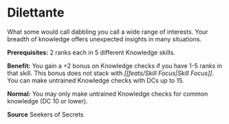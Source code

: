 ﻿---
cssclass: [feats]

---
# Dilettante

What some would call dabbling you call a wide range of interests. Your breadth of knowledge offers unexpected insights in many situations.

**Prerequisites:** 2 ranks each in 5 different Knowledge skills.

**Benefit:** You gain a +2 bonus on Knowledge checks if you have 1-5 ranks in that skill. This bonus does not stack with _[[feats/Skill Focus|Skill Focus]]_. You can make untrained Knowledge checks with DCs up to 15.

**Normal:** You may only make untrained Knowledge checks for common knowledge (DC 10 or lower).

**Source** Seekers of Secrets